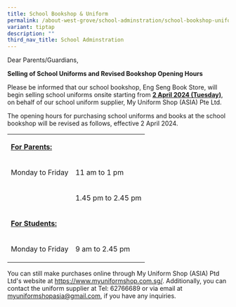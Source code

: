 ```yaml
---
title: School Bookshop & Uniform
permalink: /about-west-grove/school-adminstration/school-bookshop-uniform/
variant: tiptap
description: ""
third_nav_title: School Adminstration
---
```

<p>Dear Parents/Guardians,</p>
<p><strong>Selling of School Uniforms and Revised Bookshop Opening Hours</strong>
</p>
<p>Please be informed that our school bookshop, Eng Seng Book Store, will
begin selling school uniforms onsite starting from <strong><u>2 April 2024 (Tuesday)</u></strong>,
on behalf of our school uniform supplier, My Uniform Shop (ASIA) Pte Ltd.</p>
<p>The opening hours for purchasing school uniforms and books at the school
bookshop will be revised as follows, effective 2 April 2024.</p>
<table>
<tbody>
<tr>
<td rowspan="1" colspan="1">
<p><strong><u>For Parents:</u></strong>
</p>
</td>
<td rowspan="1" colspan="1">
<p>&nbsp;</p>
</td>
</tr>
<tr>
<td rowspan="1" colspan="1">
<p>Monday to Friday</p>
</td>
<td rowspan="1" colspan="1">
<p>11 am to 1 pm</p>
</td>
</tr>
<tr>
<td rowspan="1" colspan="1">
<p>&nbsp;</p>
</td>
<td rowspan="1" colspan="1">
<p>1.45 pm to 2.45 pm</p>
</td>
</tr>
<tr>
<td rowspan="1" colspan="1">
<p><strong><u>For Students:</u></strong>
</p>
</td>
<td rowspan="1" colspan="1">
<p>&nbsp;</p>
</td>
</tr>
<tr>
<td rowspan="1" colspan="1">
<p>Monday to Friday</p>
</td>
<td rowspan="1" colspan="1">
<p>9 am to 2.45 pm</p>
</td>
</tr>
</tbody>
</table>
<p>You can still make purchases online through My Uniform Shop (ASIA) Ptd
Ltd's website at <a href="https://www.myuniformshop.com.sg/" rel="noopener noreferrer nofollow" target="_blank">https://www.myuniformshop.com.sg/</a>.
Additionally, you can contact the uniform supplier at Tel: 62766689 or
via email at <a href="mailto:myuniformshopasia@gmail.com" rel="noopener noreferrer nofollow" target="_blank">myuniformshopasia@gmail.com</a>,
if you have any inquiries.</p>